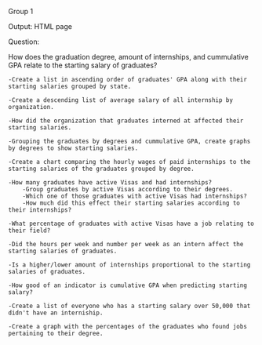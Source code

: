 Group 1

Output: HTML page 

Question: 


How does the graduation degree, amount of internships, and cummulative GPA relate to the starting salary of graduates?

	-Create a list in ascending order of graduates' GPA along with their starting salaries grouped by state.
	
	-Create a descending list of average salary of all internship by organization.

	-How did the organization that graduates interned at affected their starting salaries.

	-Grouping the graduates by degrees and cummulative GPA, create graphs by degrees to show starting salaries.

	-Create a chart comparing the hourly wages of paid internships to the starting salaries of the graduates grouped by degree.

	-How many graduates have active Visas and had internships?
		-Group graduates by active Visas according to their degrees.
		-Which one of those graduates with active Visas had internships?
		-How much did this effect their starting salaries according to their internships?

	-What percentage of graduates with active Visas have a job relating to their field?

	-Did the hours per week and number per week as an intern affect the starting salaries of graduates.

	-Is a higher/lower amount of internships proportional to the starting salaries of graduates.

	-How good of an indicator is cumulative GPA when predicting starting salary?

	-Create a list of everyone who has a starting salary over 50,000 that didn't have an interniship.

	-Create a graph with the percentages of the graduates who found jobs pertaining to their degree.
